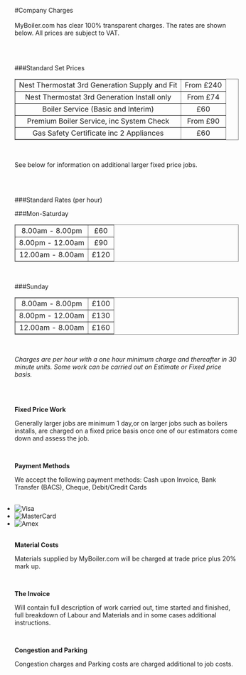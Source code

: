 #Company Charges
<br />
<br />
MyBoiler.com has clear 100% transparent charges. The rates are shown below. All prices are subject to VAT.

<br />
<br />

###Standard Set Prices

<table border="1" style="width:100%; border: 1px solid grey; text-align:center;">
				<tr><td> Nest Thermostat 3rd Generation Supply and Fit</td>   <td> From £240 </td></tr>
			 	<tr><td> Nest Thermostat 3rd Generation Install only </td>   <td>  From £74</td></tr>
			 	<tr><td> Boiler Service (Basic and Interim)</td>   <td> £60</td></tr>
				<tr><td> Premium Boiler Service, inc System Check</td>   <td> From £90</td></tr>
				<tr><td> Gas Safety Certificate inc 2 Appliances  </td>  <td> £60</td></tr>
</table>
<br />


See below for information on additional larger fixed price jobs.

<br />
<br />

###Standard Rates (per hour)

###Mon-Saturday

<table border="1" style="width:100%; border: 1px solid grey; text-align:center;">
			 	<tr><td> 8.00am - 8.00pm</td>   <td>  £60 </td></tr>
				<tr><td>8.00pm - 12.00am  </td>  <td> £90</td></tr>
			 	<tr><td>12.00am - 8.00am  </td>  <td> £120</td></tr>
</table>
<br />



###Sunday

<table border="1" style="width:100%; border: 1px solid grey; text-align:center">
				 <tr><td> 8.00am - 8.00pm</td>   <td>  £100</td></tr>
				 <tr><td>8.00pm - 12.00am  </td>   <td>  £130</td></tr>
				 <tr><td>12.00am - 8.00am  </td>   <td>  £160</td></tr>
</table>

<br />

*Charges are per hour with a one hour minimum charge and thereafter in 30 minute units. Some work can be carried out on Estimate or Fixed price basis.*

<br /><br />

**Fixed Price Work**

Generally larger jobs are minimum 1 day,or on larger jobs such as boilers installs, are charged on a fixed price basis once one of our estimators come down and assess the job.

<br />

**Payment Methods**

We accept the following payment methods: Cash upon Invoice, Bank Transfer (BACS), Cheque, Debit/Credit Cards

<div id="creditcards" style="float:none">
	<ul class="credit-cards p10 clearfix" style="display:inline; margin: 0 auto;">
	            <li><img src="//cdn.shopify.com/s/files/1/0758/1671/t/1/assets/icon-cc-visa.png?6948167398204912247" alt="Visa"></li>
	            <li><img src="//cdn.shopify.com/s/files/1/0758/1671/t/1/assets/icon-cc-mastercard.png?6948167398204912247" alt="MasterCard"></li>
	            <li><img src="//cdn.shopify.com/s/files/1/0758/1671/t/1/assets/icon-cc-amex.png?6948167398204912247" alt="Amex"></li>
	</ul>
</div>

<br />

**Material Costs**

Materials supplied by MyBoiler.com will be charged at trade price plus 20% mark up.

<br />

**The Invoice**

Will contain full description of work carried out, time started and finished, full breakdown of Labour and Materials and in some cases additional instructions.

<br />

**Congestion and Parking**

Congestion charges and Parking costs are charged additional to job costs.
